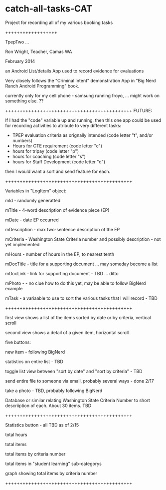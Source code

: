 catch-all-tasks-CAT
===================

Project for recording all of my various booking tasks 

++++++++++++++++++


TpepTwo ... 

Ron Wright, Teacher, Camas WA

February 2014

an Android List/details App used to record evidence for evaluations

Very closely follows the "Criminal Intent" demonstration App in "Big Nerd Ranch Android Programming" book. 

currently only for my cell phone - samsung running froyo, ... might work on something else. ??

++++++++++++++++++++++++++++++++++++++++++++ 
FUTURE:

If I had the "code" variable up and running, then this one app could be used for recording activities to atribute to very different tasks:
- TPEP evaluation criteria as orignally intended (code letter "t", and/or numbers)
- Hours for CTE requirement (code letter "c")
- hours for tripay (code letter "p")
- hours for coaching (code letter "s")
- hours for Staff Development (code letter "d")

then I would want a sort and send feature for each. 

++++++++++++++++++++++++++++++++++++++++++++

Variables in "LogItem" object:

mId - randomly generatted

mTitle - 4-word description of evidence piece (EP)

mDate - date EP occurred

mDescription - max two-sentence description of the EP

mCriteria - Washington State Criteria number and possibly description - not yet implemented

mHours - number of hours in the EP, to nearest tenth

mDocTitle - title for a supporting document ... may someday become a list

mDocLink - link for supporting document - TBD ... ditto

mPhoto - - no clue how to do this yet, may be able to follow BigNerd example

mTask -  a variaable to use to sort the various tasks that I will record - TBD

++++++++++++++++++++++++++++++++++++++++++++ 

first view shows a list of the items sorted by date or by criteria, vertical scroll

second view shows a detail of a given item, horizontal scroll


five buttons: 

  new item - following BigNerd
  
  statistics on entire list - TBD
  
  toggle list view between "sort by date" and "sort by criteria" - TBD
  
  send entire file to someone via email, probably several ways - done 2/17
  
  take a photo - TBD, probably following BigNerd
  

Database or similar relating Washington State Criteria Number to short descriiption of each. About 30 items. TBD

  
++++++++++++++++++++++++++++++++++++++++++++ 

Statistics button - all TBD as of 2/15

  total hours
  
  total items
  
  total items by criteria number
  
  total items in "student learning" sub-categorys
  
  graph showing total items by criteria number

++++++++++++++++++++++++++++++++++++++++++++ 




